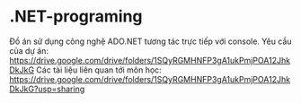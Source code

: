 # .NET-programing
Đồ án sử dụng công nghệ ADO.NET tương tác trực tiếp với console.
Yêu cầu của dự án:
https://drive.google.com/drive/folders/1SQyRGMHNFP3gA1ukPmjPOA12JhkDkJkG
Các tài liệu liên quan tới môn học:
https://drive.google.com/drive/folders/1SQyRGMHNFP3gA1ukPmjPOA12JhkDkJkG?usp=sharing

